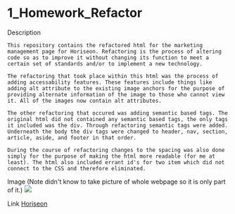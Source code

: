 # 1_Homework_Refactor

Description
    
    This repository contains the refactored html for the marketing management page for Horiseon. Refactoring is the process of altering code so as to improve it without changing its function to meet a certain set of standards and/or to implement a new technology. 
    
    The refactoring that took place within this html was the process of adding accessability features. These features include things like adding alt attribute to the existing image anchors for the purpose of providing alternate information of the image to those who cannot view it. All of the images now contain alt attributes. 

    The other refactoring that occured was adding semantic based tags. The original html did not contained any semantic based tags, the only tags it included was the div. Through refactoring semantic tags were added. Underneath the body the div tags were changed to header, nav, section, article, aside, and footer in that order. 

    During the course of refactoring changes to the spacing was also done simply for the purpose of making the html more readable (for me at least). The html also included errant id's for two item which did not connect to the CSS and therefore eliminated.

Image (Note didn't know to take picture of whole webpage so it is only part of it.)
    <img src="images/screenshot.jpg">

Link
    [Horiseon]()
